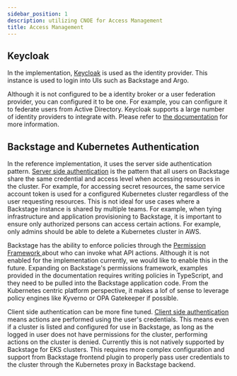 ```yaml
---
sidebar_position: 1
description: utilizing CNOE for Access Management
title: Access Management
---
```


## Keycloak

In the implementation, [Keycloak](https://www.keycloak.org/) is used as the identity provider. This instance is used to login into UIs such as Backstage and Argo.

Although it is not configured to be a identity broker or a user federation provider, you can configured it to be one. For example, you can configure it to federate users from Active Directory. 
Keycloak supports a large number of identity providers to integrate with. Please refer to [the documentation](https://www.keycloak.org/docs/latest/server_admin/) for more information. 

## Backstage and Kubernetes Authentication

In the reference implementation, it uses the server side authentication pattern. [Server side authentication](https://backstage.io/docs/features/kubernetes/authentication) is the pattern that all users on Backstage share the same credential and access level when accessing resources in the cluster. For example, for accessing secret resources, the same service account token is used for a configured Kubernetes cluster regardless of the user requesting resources. This is not ideal for use cases where a Backstage instance is shared by multiple teams. For example, when tying infrastructure and application provisioning to Backstage, it is important to ensure only authorized persons can access certain actions. For example, only admins should be able to delete a Kubernetes cluster in AWS.

Backstage has the ability to enforce policies through the [Permission Framework ](https://backstage.io/docs/permissions/overview) about who can invoke what API actions. Although it is not enabled for the implementation currently, we would like to enable this in the future. 
Expanding on Backstage's permissions framework, examples provided in the documentation requires writing policies in TypeScript, and they need to be pulled into the Backstage application code. From the Kubernetes centric platform perspective, it makes a lof of sense to leverage policy engines like Kyverno or OPA Gatekeeper if possible.

Client side authentication can be more fine tuned. [Client side authentication](https://backstage.io/docs/features/kubernetes/authentication#client-side-providers) means actions are performed using the user's credentials. This means even if a cluster is listed and configured for use in Backstage, as long as the logged in user does not have permissions for the cluster, performing actions on the cluster is denied. Currently this is not natively supported by Backstage for EKS clusters. This requires more complex configuration and support from Backstage frontend plugin to properly pass user credentials to the cluster through the Kubernetes proxy in Backstage backend.

